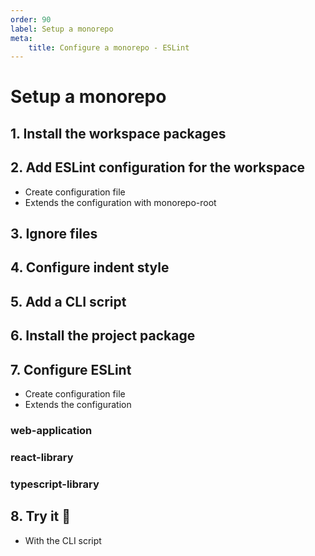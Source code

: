 ```yaml
---
order: 90
label: Setup a monorepo
meta:
    title: Configure a monorepo - ESLint
---
```


# Setup a monorepo

## 1. Install the workspace packages

## 2. Add ESLint configuration for the workspace

- Create configuration file
- Extends the configuration with monorepo-root

## 3. Ignore files

## 4. Configure indent style

## 5. Add a CLI script

## 6. Install the project package

## 7. Configure ESLint

- Create configuration file
- Extends the configuration

<!-- ### Available configurations -->

### web-application

### react-library

### typescript-library

<!-- ### Custom configuration 

- View "custom configuration" for blabla -->

## 8. Try it :rocket:

- With the CLI script
